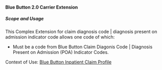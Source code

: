#### Blue Button 2.0 Carrier Extension


##### Scope and Usage

This Complex Extension for claim diagnosis code | diagnosis present on admission indicator code allows one code of which:

* Must be a code from Blue Button Claim Diagonis Code | Diagnosis Present on Admission (POA) Indicator Codes.

Context of Use: [Blue Button Inpatient Claim Profile]({{site.data.structuredefinitions.bluebutton-inpatient-claim.path}})
